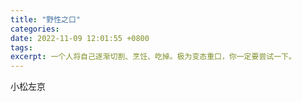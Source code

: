 ```yaml
---
title: "野性之口"
categories: 
date: 2022-11-09 12:01:55 +0800
tags: 
excerpt: 一个人将自己逐渐切割、烹饪、吃掉。极为变态重口，你一定要尝试一下。
---
```


小松左京

